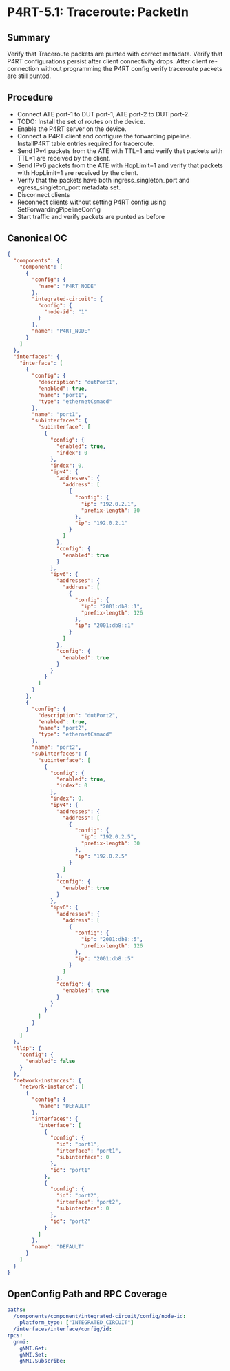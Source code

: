 # P4RT-5.1: Traceroute: PacketIn


## Summary

Verify that Traceroute packets are punted with correct metadata.
Verify that P4RT configurations persist after client connectivity drops. After client re-connection without programming the P4RT config verify traceroute packets are still punted.


## Procedure

*	Connect ATE port-1 to DUT port-1, ATE port-2 to DUT port-2.
*	TODO: Install the set of routes on the device.
*	Enable the P4RT server on the device.
*	Connect a P4RT client and configure the forwarding pipeline. InstallP4RT table 	entries required for traceroute.
*	Send IPv4 packets from the ATE with TTL=1 and verify that packets with TTL=1 are received by the client.
*	Send IPv6 packets from the ATE with HopLimit=1 and verify that packets with HopLimit=1 are received by the client.
*	Verify that the packets have both ingress_singleton_port and egress_singleton_port metadata set.
* Disconnect clients
* Reconnect clients without setting P4RT config using SetForwardingPipelineConfig
* Start traffic and verify packets are punted as before

## Canonical OC
```json
{
  "components": {
    "component": [
      {
        "config": {
          "name": "P4RT_NODE"
        },
        "integrated-circuit": {
          "config": {
            "node-id": "1"
          }
        },
        "name": "P4RT_NODE"
      }
    ]
  },
  "interfaces": {
    "interface": [
      {
        "config": {
          "description": "dutPort1",
          "enabled": true,
          "name": "port1",
          "type": "ethernetCsmacd"
        },
        "name": "port1",
        "subinterfaces": {
          "subinterface": [
            {
              "config": {
                "enabled": true,
                "index": 0
              },
              "index": 0,
              "ipv4": {
                "addresses": {
                  "address": [
                    {
                      "config": {
                        "ip": "192.0.2.1",
                        "prefix-length": 30
                      },
                      "ip": "192.0.2.1"
                    }
                  ]
                },
                "config": {
                  "enabled": true
                }
              },
              "ipv6": {
                "addresses": {
                  "address": [
                    {
                      "config": {
                        "ip": "2001:db8::1",
                        "prefix-length": 126
                      },
                      "ip": "2001:db8::1"
                    }
                  ]
                },
                "config": {
                  "enabled": true
                }
              }
            }
          ]
        }
      },
      {
        "config": {
          "description": "dutPort2",
          "enabled": true,
          "name": "port2",
          "type": "ethernetCsmacd"
        },
        "name": "port2",
        "subinterfaces": {
          "subinterface": [
            {
              "config": {
                "enabled": true,
                "index": 0
              },
              "index": 0,
              "ipv4": {
                "addresses": {
                  "address": [
                    {
                      "config": {
                        "ip": "192.0.2.5",
                        "prefix-length": 30
                      },
                      "ip": "192.0.2.5"
                    }
                  ]
                },
                "config": {
                  "enabled": true
                }
              },
              "ipv6": {
                "addresses": {
                  "address": [
                    {
                      "config": {
                        "ip": "2001:db8::5",
                        "prefix-length": 126
                      },
                      "ip": "2001:db8::5"
                    }
                  ]
                },
                "config": {
                  "enabled": true
                }
              }
            }
          ]
        }
      }
    ]
  },
  "lldp": {
    "config": {
      "enabled": false
    }
  },
  "network-instances": {
    "network-instance": [
      {
        "config": {
          "name": "DEFAULT"
        },
        "interfaces": {
          "interface": [
            {
              "config": {
                "id": "port1",
                "interface": "port1",
                "subinterface": 0
              },
              "id": "port1"
            },
            {
              "config": {
                "id": "port2",
                "interface": "port2",
                "subinterface": 0
              },
              "id": "port2"
            }
          ]
        },
        "name": "DEFAULT"
      }
    ]
  }
}
```

## OpenConfig Path and RPC Coverage
```yaml
paths:
  /components/component/integrated-circuit/config/node-id:
    platform_type: ["INTEGRATED_CIRCUIT"]
  /interfaces/interface/config/id:
rpcs:
  gnmi:
    gNMI.Get:
    gNMI.Set:
    gNMI.Subscribe:
```
